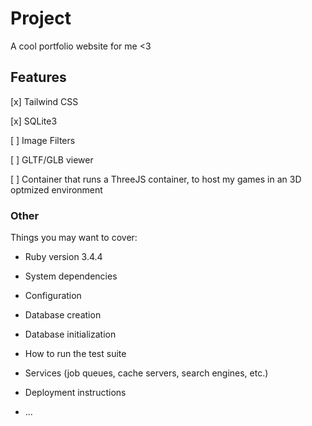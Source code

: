 # Project

A cool portfolio website for me <3

## Features

[x] Tailwind CSS

[x] SQLite3

[ ] Image Filters

[ ] GLTF/GLB viewer

[ ] Container that runs a ThreeJS container, to host my games in an 3D optmized environment


### Other
Things you may want to cover:

* Ruby version
3.4.4
* System dependencies

* Configuration

* Database creation

* Database initialization

* How to run the test suite

* Services (job queues, cache servers, search engines, etc.)

* Deployment instructions

* ...
